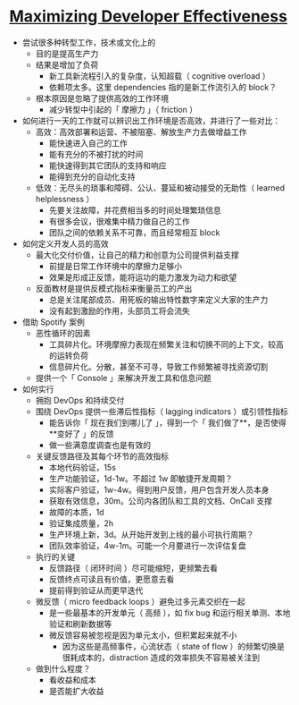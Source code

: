 # [Maximizing Developer Effectiveness](https://martinfowler.com/articles/developer-effectiveness.html)

- 尝试很多种转型工作，技术或文化上的
  - 目的是提高生产力
  - 结果是增加了负荷
    - 新工具新流程引入的复杂度，认知超载（ cognitive overload ）
    - 依赖项太多。这里 dependencies 指的是新工作流引入的 block？
  - 根本原因是忽略了提供高效的工作环境
    - 减少转型中引起的「 摩擦力 」（ friction ）
- 如何进行一天的工作就可以辨识出工作环境是否高效，并进行了一些对比：
  - 高效：高效部署和运营、不被阻塞、解放生产力去做增益工作
    - 能快速进入自己的工作
    - 能有充分的不被打扰的时间
    - 能快速得到其它团队的支持和响应
    - 能得到充分的自动化支持
  - 低效：无尽头的琐事和障碍、公认、蔓延和被动接受的无助性（ learned helplessness ）
    - 先要关注故障，并花费相当多的时间处理繁琐信息
    - 有很多会议，很难集中精力做自己的工作
    - 团队之间的依赖关系不可靠，而且经常相互 block
- 如何定义开发人员的高效
  - 最大化交付价值，让自己的精力和创意为公司提供利益支撑
    - 前提是日常工作环境中的摩擦力足够小
    - 效果是形成正反馈，能将运功的能力激发为动力和欲望
  - 反面教材是提供反模式指标来衡量员工的产出
    - 总是关注尾部成员、用死板的输出特性数字来定义大家的生产力
    - 没有起到激励的作用，头部员工将会流失
- 借助 Spotify 案例
  - 恶性循环的因素
    - 工具碎片化。环境摩擦力表现在频繁关注和切换不同的上下文，较高的运转负荷
    - 信息碎片化。分散，甚至不可寻，导致工作频繁被寻找资源切割
  - 提供一个「 Console 」来解决开发工具和信息问题
- 如何实行
  - 拥抱 DevOps 和持续交付
  - 围绕 DevOps 提供一些滞后性指标（ lagging indicators ）或引领性指标
    - 能告诉你「 现在我们到哪儿了 」，得到一个「 我们做了**，是否使得**变好了 」的反馈
    - 做一些满意度调查也是有效的
  - 关键反馈路径及其每个环节的高效指标
    - 本地代码验证，15s
    - 生产功能验证，1d-1w。不超过 1w 即敏捷开发周期？
    - 实际客户验证，1w-4w。得到用户反馈，用户包含开发人员本身
    - 获取有效信息，30m。公司内各团队和工具的文档、OnCall 支撑
    - 故障的本质，1d
    - 验证集成质量，2h
    - 生产环境上新，3d。从开始开发到上线的最小可执行周期？
    - 团队效率验证，4w-1m。可能一个月要进行一次评估复盘
  - 执行的关键
    - 反馈路径（ 闭环时间 ）尽可能缩短，更频繁去看
    - 反馈终点可读且有价值，更愿意去看
    - 提前得到验证从而更早迭代
  - 微反馈（ micro feedback loops ）避免过多元素交织在一起
    - 是一些最基本的开发单元（ 高频 ），如 fix bug 和运行相关单测、本地验证和刷新数据等
    - 微反馈容易被忽视是因为单元太小，但积累起来就不小
      - 因为这些是高频事件，心流状态（ state of flow ）的频繁切换是很耗成本的，distraction 造成的效率损失不容易被关注到
  - 做到什么程度？
    - 看收益和成本
    - 是否能扩大收益
